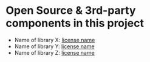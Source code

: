 # Open Source & 3rd-party components in this project
* Name of library X: [license name](http://linktolicensefile.com)
* Name of library Y: [license name](http://linktolicensefile.com)
* Name of library Z: [license name](http://linktolicensefile.com)
